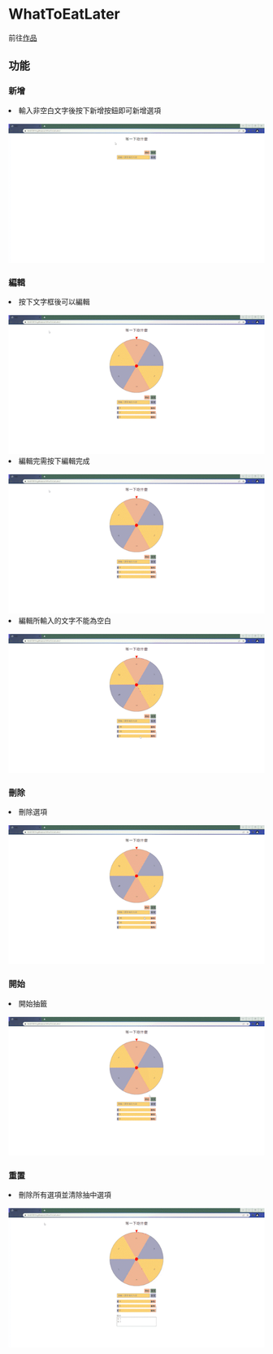 <h1>WhatToEatLater</h1>
    前往<a href="https://fen870916.github.io/WhatToEatLater/" target="_blank"
      >作品</a
    >
    <h2>功能</h2>
    <h3>新增</h3>
    <li>輸入非空白文字後按下新增按鈕即可新增選項</li><br>
    <img src="./gif/新增.gif" alt="" /><br>
    <h3>編輯</h3>
    <li>按下文字框後可以編輯</li><br>
    <img src="./gif/編輯.gif" alt="" /><br>
    <li>編輯完需按下編輯完成</li><br>
    <img src="./gif/編輯.gif" alt="" />
    <li>編輯所輸入的文字不能為空白</li><br>
    <img src="./gif/輸入文字不為空白.gif" alt="" /><br>
    <h3>刪除</h3>
    <li>刪除選項</li><br>
    <img src="./gif/刪除.gif" alt="" /><br>
    <h3>開始</h3>
    <li>開始抽籤</li><br>
    <img src="./gif/開始.gif" alt="" /><br>
    <h3>重置</h3>
    <li>刪除所有選項並清除抽中選項</li><br>
    <img src="./gif/重置.gif" alt="" />




